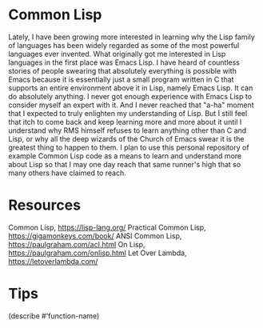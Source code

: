 # Common Lisp
Lately, I have been growing more interested in learning why the Lisp family of languages has been widely regarded as some of the most powerful languages ever invented. What
originally got me interested in Lisp languages in the first place was Emacs Lisp. I have heard of countless stories of people swearing that absolutely everything is possible
with Emacs because it is essentially just a small program written in C that supports an entire environment above it in Lisp, namely Emacs Lisp. It can do absolutely anything.
I never got enough experience with Emacs Lisp to consider myself an expert with it. And I never reached that "a-ha" moment that I expected to truly enlighten my understanding
of Lisp. But I still feel that itch to come back and keep learning more and more about it until I understand why RMS himself refuses to learn anything other than C and Lisp,
or why all the deep wizards of the Church of Emacs swear it is the greatest thing to happen to them. I plan to use this personal repository of example Common Lisp code as a
means to learn and understand more about Lisp so that I may one day reach that same runner's high that so many others have claimed to reach.

# Resources
Common Lisp, https://lisp-lang.org/
Practical Common Lisp, https://gigamonkeys.com/book/
ANSI Common Lisp, https://paulgraham.com/acl.html
On Lisp, https://paulgraham.com/onlisp.html
Let Over Lambda, https://letoverlambda.com/

# Tips
(describe #'function-name)

